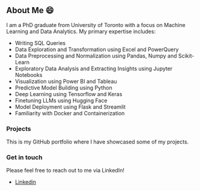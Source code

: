## About Me 😄

<!--
**scbwn/scbwn** is a ✨ _special_ ✨ repository because its `README.md` (this file) appears on your GitHub profile.

Here are some ideas to get you started:

- 🔭 I’m currently working on ...
- 🌱 I’m currently learning ...
- 👯 I’m looking to collaborate on ...
- 🤔 I’m looking for help with ...
- 💬 Ask me about ...
- 📫 How to reach me: ...
- 😄 Pronouns: ...
- ⚡ Fun fact: ...
-->
I am a PhD graduate from University of Toronto with a focus on Machine Learning and Data Analytics. My primary expertise includes:
- Writing SQL Queries
- Data Exploration and Transformation using Excel and PowerQuery
- Data Preprocessing and Normalization using Pandas, Numpy and Scikit-Learn
- Exploratory Data Analysis and Extracting Insights using Jupyter Notebooks 
- Visualization using Power BI and Tableau
- Predictive Model Building using Python
- Deep Learning using Tensorflow and Keras
- Finetuning LLMs using Hugging Face
- Model Deployment using Flask and Streamlit
- Familiarity with Docker and Containerization

### Projects 
This is my GitHub portfolio where I have showcased some of my projects.

### Get in touch
Please feel free to reach out to me via LinkedIn!
- [Linkedin](https://www.linkedin.com/in/sayantan-chowdhury-90ab39286/)
